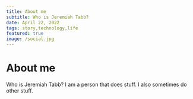 ```yaml
---
title: About me
subtitle: Who is Jeremiah Tabb?
date: April 22, 2022
tags: story,technology,life
featured: true
image: /social.jpg
---
```


# About me

Who is Jeremiah Tabb? I am a person that does stuff. I also sometimes do other stuff.
